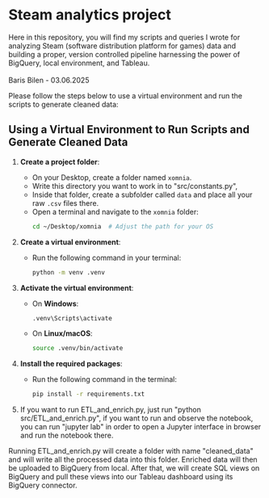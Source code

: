 # Steam analytics project

Here in this repository, you will find my scripts and queries I wrote for analyzing Steam (software distribution platform for games) data and building a proper, version controlled pipeline harnessing the power of BigQuery, local environment, and Tableau.
<br> <br> Baris Bilen - 03.06.2025

Please follow the steps below to use a virtual environment and run the scripts to generate cleaned data:

## Using a Virtual Environment to Run Scripts and Generate Cleaned Data

1. **Create a project folder**:
   - On your Desktop, create a folder named `xomnia`.
   - Write this directory you want to work in to "src/constants.py",
   - Inside that folder, create a subfolder called `data` and place all your raw `.csv` files there.
   - Open a terminal and navigate to the `xomnia` folder:
     ```bash
     cd ~/Desktop/xomnia  # Adjust the path for your OS
     ```

2. **Create a virtual environment**:
   - Run the following command in your terminal:
     ```bash
     python -m venv .venv
     ```

3. **Activate the virtual environment**:
   - On **Windows**:
     ```bash
     .venv\Scripts\activate
     ```
   - On **Linux/macOS**:
     ```bash
     source .venv/bin/activate
     ```

4. **Install the required packages**:
   - Run the following command in the terminal:
     ```bash
     pip install -r requirements.txt
     ```

5. If you want to run ETL_and_enrich.py, just run "python src/ETL_and_enrich.py", if you want to run and observe the notebook, you can run "jupyter lab" in order to open a Jupyter interface in browser and run the notebook there.

Running ETL_and_enrich.py will create a folder with name "cleaned_data" and will write all the processed data into this folder. Enriched data will then be uploaded to BigQuery from local. After that, we will create SQL views on BigQuery and pull these views into our Tableau dashboard using its BigQuery connector.

